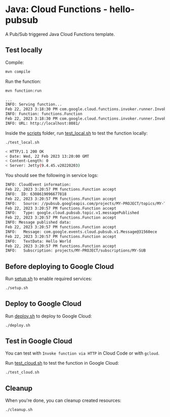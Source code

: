 # Java: Cloud Functions - hello-pubsub

A Pub/Sub triggered Java Cloud Functions template.

## Test locally

Compile:

```sh
mvn compile
```

Run the function:

```sh
mvn function:run

...
INFO: Serving function...
Feb 22, 2023 3:18:30 PM com.google.cloud.functions.invoker.runner.Invoker logServerInfo
INFO: Function: functions.Function
Feb 22, 2023 3:18:30 PM com.google.cloud.functions.invoker.runner.Invoker logServerInfo
INFO: URL: http://localhost:8081/
```

Inside the [scripts](scripts) folder, run [test_local.sh](scripts/test.sh) to
test the function locally:

```sh
./test_local.sh

< HTTP/1.1 200 OK
< Date: Wed, 22 Feb 2023 13:20:00 GMT
< Content-Length: 0
< Server: Jetty(9.4.45.v20220203)
```

You should see the following in service logs:

```sh
INFO: CloudEvent information:
Feb 22, 2023 3:20:57 PM functions.Function accept
INFO:  ID: 6308619096677818
Feb 22, 2023 3:20:57 PM functions.Function accept
INFO:   Source: //pubsub.googleapis.com/projects/MY-PROJECT/topics/MY-TOPIC
Feb 22, 2023 3:20:57 PM functions.Function accept
INFO:   Type: google.cloud.pubsub.topic.v1.messagePublished
Feb 22, 2023 3:20:57 PM functions.Function accept
INFO: Message published data:
Feb 22, 2023 3:20:57 PM functions.Function accept
INFO:   Message: com.google.events.cloud.pubsub.v1.Message@31560ece
Feb 22, 2023 3:20:57 PM functions.Function accept
INFO:   TextData: Hello World
Feb 22, 2023 3:20:57 PM functions.Function accept
INFO:   Subscription: projects/MY-PROJECT/subscriptions/MY-SUB
```

## Before deploying to Google Cloud

Run [setup.sh](scripts/setup.sh) to enable required services:

```sh
./setup.sh
```

## Deploy to Google Cloud

Run [deploy.sh](scripts/deploy.sh) to deploy to Google Cloud:

```sh
./deploy.sh
```

## Test in Google Cloud

You can test with `Invoke function via HTTP` in Cloud Code or with `gcloud`.

Run [test_cloud.sh](scripts/test_cloud.sh) to test the function in Google Cloud:

```sh
./test_cloud.sh
```

## Cleanup

When you're done, you can cleanup created resources:

```sh
./cleanup.sh
```
